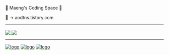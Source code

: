 👋 Maeng's Coding Space 👋

👀 -> aodtns.tistory.com

---
<a href="https://github.com/symaeng98/github-readme-stats">
  <img align="center" src="https://github-readme-stats.vercel.app/api?username=symaeng98&show_icons=true&theme=tokyonight" />
</a>
<a href="https://github.com/symaeng98/convoychat">
  <img align="center" src="https://github-readme-stats.vercel.app/api/top-langs/?username=symaeng98&layout=compact&theme=tokyonight" />
</a>

---
[![logo](https://img.shields.io/badge/Blog-aodtns-007396?style=flat)](https://aodtns.tistory.com) [![logo](https://img.shields.io/badge/Instagram-aodtns_-E4405F?style=flat&logo=instagram&logoColor=white)](https://www.instagram.com/aodtns_/) [![logo](https://img.shields.io/badge/Mail-symaeng98@naver.com-D14836?style=flat&logo=gmail&logoColor=white)](mailto:symaeng98@naver.com)
<!---
symaeng98/symaeng98 is a ✨ special ✨ repository because its `README.md` (this file) appears on your GitHub profile.
You can click the Preview link to take a look at your changes.
--->

